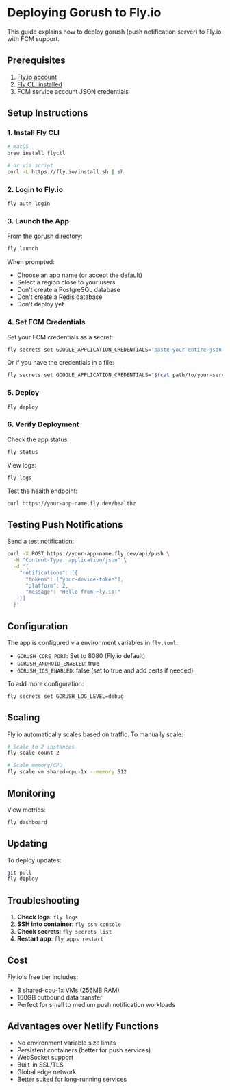 # Deploying Gorush to Fly.io

This guide explains how to deploy gorush (push notification server) to Fly.io with FCM support.

## Prerequisites

1. [Fly.io account](https://fly.io/signup)
2. [Fly CLI installed](https://fly.io/docs/hands-on/install-flyctl/)
3. FCM service account JSON credentials

## Setup Instructions

### 1. Install Fly CLI

```bash
# macOS
brew install flyctl

# or via script
curl -L https://fly.io/install.sh | sh
```

### 2. Login to Fly.io

```bash
fly auth login
```

### 3. Launch the App

From the gorush directory:

```bash
fly launch
```

When prompted:
- Choose an app name (or accept the default)
- Select a region close to your users
- Don't create a PostgreSQL database
- Don't create a Redis database
- Don't deploy yet

### 4. Set FCM Credentials

Set your FCM credentials as a secret:

```bash
fly secrets set GOOGLE_APPLICATION_CREDENTIALS='paste-your-entire-json-here'
```

Or if you have the credentials in a file:

```bash
fly secrets set GOOGLE_APPLICATION_CREDENTIALS="$(cat path/to/your-service-account.json)"
```

### 5. Deploy

```bash
fly deploy
```

### 6. Verify Deployment

Check the app status:

```bash
fly status
```

View logs:

```bash
fly logs
```

Test the health endpoint:

```bash
curl https://your-app-name.fly.dev/healthz
```

## Testing Push Notifications

Send a test notification:

```bash
curl -X POST https://your-app-name.fly.dev/api/push \
  -H "Content-Type: application/json" \
  -d '{
    "notifications": [{
      "tokens": ["your-device-token"],
      "platform": 2,
      "message": "Hello from Fly.io!"
    }]
  }'
```

## Configuration

The app is configured via environment variables in `fly.toml`:

- `GORUSH_CORE_PORT`: Set to 8080 (Fly.io default)
- `GORUSH_ANDROID_ENABLED`: true
- `GORUSH_IOS_ENABLED`: false (set to true and add certs if needed)

To add more configuration:

```bash
fly secrets set GORUSH_LOG_LEVEL=debug
```

## Scaling

Fly.io automatically scales based on traffic. To manually scale:

```bash
# Scale to 2 instances
fly scale count 2

# Scale memory/CPU
fly scale vm shared-cpu-1x --memory 512
```

## Monitoring

View metrics:

```bash
fly dashboard
```

## Updating

To deploy updates:

```bash
git pull
fly deploy
```

## Troubleshooting

1. **Check logs**: `fly logs`
2. **SSH into container**: `fly ssh console`
3. **Check secrets**: `fly secrets list`
4. **Restart app**: `fly apps restart`

## Cost

Fly.io's free tier includes:
- 3 shared-cpu-1x VMs (256MB RAM)
- 160GB outbound data transfer
- Perfect for small to medium push notification workloads

## Advantages over Netlify Functions

- No environment variable size limits
- Persistent containers (better for push services)
- WebSocket support
- Built-in SSL/TLS
- Global edge network
- Better suited for long-running services